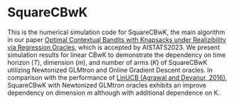 # SquareCBwK
 This is the numerical simulation code for SquareCBwK, the main algorithm in our paper [Optimal Contextual Bandits with Knapsacks under Realizibility
via Regression Oracles](https://arxiv.org/pdf/2210.11834.pdf), which is accepted by AISTATS2023. We present simulation results for linear CBwK to demonstrate the dependency on time horizon ($T$), dimension ($m$), and number of arms ($K$) of SquareCBwK utilizing Newtonized GLMtron and Online Gradient Descent oracles. In comparison with the performance of [LinUCB (Agrawal and Devanur, 2016)](https://dl.acm.org/doi/pdf/10.5555/3157382.3157484), SquareCBwK with Newtonized GLMtron oracles exhibits an improve dependency on dimension $m$ although with additional dependence on K.
